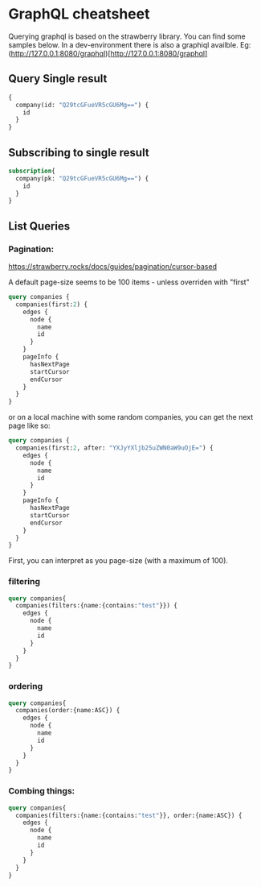 # GraphQL cheatsheet

Querying graphql is based on the strawberry library.  You can find some samples below.
In a dev-environment there is also a graphiql availble.  Eg: (http://127.0.0.1:8080/graphql)[http://127.0.0.1:8080/graphql]

## Query Single result

```graphql
{
  company(id: "Q29tcGFueVR5cGU6Mg==") {
    id
  }
}
```

## Subscribing to single result

```graphql
subscription{
  company(pk: "Q29tcGFueVR5cGU6Mg==") {
    id
  }
}
```


## List Queries

### Pagination:
https://strawberry.rocks/docs/guides/pagination/cursor-based

A default page-size seems to be 100 items - unless overriden with "first"


```graphql
query companies {
  companies(first:2) {
    edges {
      node {
        name
        id
      }
    }
    pageInfo {
      hasNextPage
      startCursor
      endCursor
    }
  }
}
```

or on a local machine with some random companies, you can get the next page like so:

```graphql
query companies {
  companies(first:2, after: "YXJyYXljb25uZWN0aW9uOjE=") {
    edges {
      node {
        name
        id
      }
    }
    pageInfo {
      hasNextPage
      startCursor
      endCursor
    }
  }
}
```

First, you can interpret as you page-size (with a maximum of 100).


### filtering

```graphql
query companies{
  companies(filters:{name:{contains:"test"}}) {
    edges {
      node {
        name
        id
      }
    }
  }
}
```


### ordering

```graphql
query companies{
  companies(order:{name:ASC}) {
    edges {
      node {
        name
        id
      }
    }
  }
}
```

### Combing things:

```graphql
query companies{
  companies(filters:{name:{contains:"test"}}, order:{name:ASC}) {
    edges {
      node {
        name
        id
      }
    }
  }
}
```
